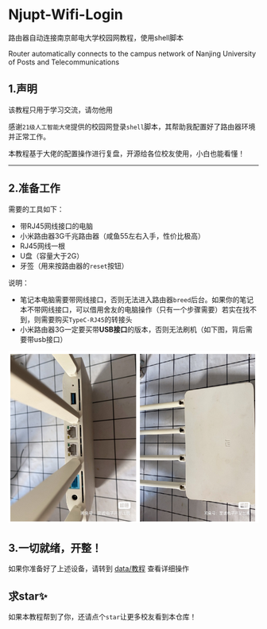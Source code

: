 # Njupt-Wifi-Login

路由器自动连接南京邮电大学校园网教程，使用shell脚本

Router automatically connects to the campus network of Nanjing University of Posts and Telecommunications

## 1.声明

该教程只用于学习交流，请勿他用

感谢`21级人工智能大佬`提供的校园网登录`shell`脚本，其帮助我配置好了路由器环境并正常工作。

本教程基于大佬的配置操作进行复盘，开源给各位校友使用，小白也能看懂！

----

## 2.准备工作

需要的工具如下：

* 带RJ45网线接口的电脑
* 小米路由器3G千兆路由器（咸鱼55左右入手，性价比极高）
* RJ45网线一根
* U盘（容量大于2G）
* 牙签（用来按路由器的`reset`按钮）

说明：

* 笔记本电脑需要带网线接口，否则无法进入路由器`breed`后台。如果你的笔记本不带网线接口，可以借用舍友的电脑操作（只有一个步骤需要）若实在找不到，则需要购买`TypeC-RJ45`的转接头
* 小米路由器3G一定要买带**USB接口**的版本，否则无法刷机（如下图，背后需要带usb接口）

![image-20221027134122246](img/image-20221027134122246.png)

## 3.一切就绪，开整！

如果你准备好了上述设备，请转到 [data/教程](./data/README.md) 查看详细操作

## 求star✨

如果本教程帮到了你，还请点个`star`让更多校友看到本仓库！
